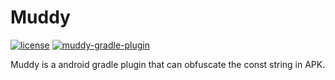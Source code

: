 # Muddy

[![license](https://img.shields.io/badge/license-Apache--2.0-brightgreen.svg)](https://www.apache.org/licenses/LICENSE-2.0)
[![muddy-gradle-plugin](https://img.shields.io/badge/muddy--gradle--plugin-1.1.0-brightgreen.svg)](https://search.maven.org/artifact/io.github.porum/muddy-gradle-plugin/1.1.0/jar)

Muddy is a android gradle plugin that can obfuscate the const string in APK.

